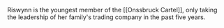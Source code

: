Riswynn is the youngest member of the [[Onssbruck Cartel]], only taking the leadership of her family's trading company in the past five years. 